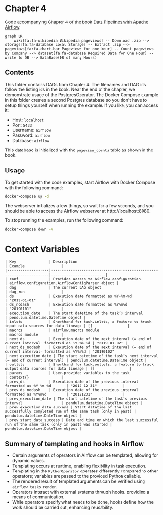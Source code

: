 # Chapter 4

Code accompanying Chapter 4 of the book [Data Pipelines with Apache Airflow](https://www.manning.com/books/data-pipelines-with-apache-airflow).

```mermaid
graph LR
    wiki[fa:fa-wikipedia Wikipedia pageviews] -- Download .zip --> storage[fa:fa-database Local Storage] -- Extract .zip --> pageviews[fa:fa-chart-bar Pageviews for one hour] -- Count pageviews by Company --> dataset[fa:fa-database Required Data for One Hour] -- write to DB --> DataBase(DB of many Hours)
```

## Contents

This folder contains DAGs from Chapter 4. The filenames and DAG ids follow the listing ids in the book. Near
the end of the chapter, we demonstrate usage of the PostgresOperator. The Docker Compose example in this
folder creates a second Postgres database so you don't have to setup things yourself when running the example.
If you like, you can access it:

- Host: `localhost`
- Port: `5433`
- Username: `airflow`
- Password: `airflow`
- Database: `airflow`

This database is initialized with the `pageview_counts` table as shown in the book.



## Usage

To get started with the code examples, start Airflow with Docker Compose with the following command:

```bash
docker-compose up -d
```

The webserver initializes a few things, so wait for a few seconds, and you should be able to access the
Airflow webserver at http://localhost:8080.

To stop running the examples, run the following command:

```bash
docker-compose down -v
```



# Context Variables

```
| Key               | Description                                                         | Example                 |
|-------------------|---------------------------------------------------------------------|-------------------------|
| conf              | Provides access to Airflow configuration                           | airflow.configuration.AirflowConfigParser object |
| dag               | The current DAG object                                             | dag_run                 |
| ds                | Execution date formatted as %Y-%m-%d                               | "2019-01-01"            |
| ds_nodash         | Execution date formatted as %Y%m%d                                 | "20190101"              |
| execution_date    | The start datetime of the task’s interval                          | pendulum.datetime.DateTime object |
| inlets            | Shorthand for task.inlets, a feature to track input data sources for data lineage | []                |
| macros            | airflow.macros module                                              | macros module           |
| next_ds           | Execution date of the next interval (= end of current interval) formatted as %Y-%m-%d | "2019-01-02" |
| next_ds_nodash    | Execution date of the next interval (= end of current interval) formatted as %Y%m%d | "20190102"   |
| next_execution_date | The start datetime of the task’s next interval (= end of current interval) | pendulum.datetime.DateTime object |
| outlets           | Shorthand for task.outlets, a feature to track output data sources for data lineage | []                |
| params            | User-provided variables to the task                                 | context{}               |
| prev_ds           | Execution date of the previous interval formatted as %Y-%m-%d       | "2018-12-31"            |
| prev_ds_nodash    | Execution date of the previous interval formatted as %Y%m%d         | "20181231"              |
| prev_execution_date | The start datetime of the task’s previous interval                  | pendulum.datetime.DateTime object |
| prev_execution_date_success | Start datetime of the last successfully completed run of the same task (only in past) | pendulum.datetime.DateTime object |
| prev_start_date_success | Date and time on which the last successful run of the same task (only in past) was started | pendulum.datetime.DateTime object |

```


## Summary of templating and hooks in Airflow

- Certain arguments of operators in Airflow can be templated, allowing for dynamic values.
- Templating occurs at runtime, enabling flexibility in task execution.
- Templating in the `PythonOperator` operates differently compared to other operators; variables are passed to the provided Python callable.
- The rendered result of templated arguments can be verified using `airflow tasks render`.
- Operators interact with external systems through hooks, providing a means of communication.
- While operators specify what needs to be done, hooks define how the work should be carried out, enhancing reusability.

